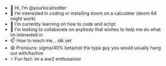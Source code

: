 - 👋 Hi, I’m @yourlocalrediter
- 👀 I’m interested in coding or installing doom on a calculater (doom 64 might work)
- 🌱 I’m currently learning on how to code and script
- 💞️ I’m looking to collaborate on anybody that wishes to help me do what im interested in
- 📫 How to reach me... idk yet
- 😄 Pronouns: sigma/40% beta/not the typa guy you would usually hang out with/he/him
- ⚡ Fun fact: im a ww2 enthusaisist

<!---
yourlocalrediter/yourlocalrediter is a ✨ special ✨ repository because its `README.md` (this file) appears on your GitHub profile.
You can click the Preview link to take a look at your changes.
--->
